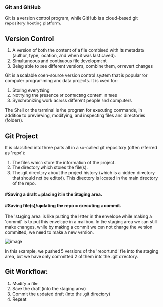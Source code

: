 ### Git and GitHub
Git is a version control program, while GitHub is a cloud-based git repository hosting platform.

## Version Control
1. A version of both the content of a file combined with its metadata (author, type, location, and when it was last saved).
2. Simultaneous and continuous file development
3. Being able to see different versions, combine them, or revert changes

Git is a scalable open-source version control system that is popular for computer programming and data projects. It is used for:
1. Storing everything
2. Notifying the presence of conflicting content in files
3. Synchronizing work across different people and computers

The Shell or the terminal is the program for executing commands, in addition to previewing, modifying, and inspecting files and directories (folders).

## Git Project
It is classified into three parts all in a so-called git repository (often referred as 'repo'):
1. The files which store the information of the project.
2. The directory which stores the file(s).
3. The .git directory about the project history (which is a hidden directory that should not be edited). This directory is located in the main directory of the repo.

#### #Saving a draft = placing it in the Staging area.
#### #Saving file(s)/updating the repo = executing a commit.
The 'staging area' is like putting the letter in the envelope while making a 'commit' is to put this envelope in a mailbox. In the staging area we can still make changes, while by making a commit we can not change the version committed, we need to make a new version.

![image](https://github.com/Sir-Elite/My-Summaries/assets/66035383/2bc84b16-64e1-4171-9250-ab785c727bf2)

In this example, we pushed 5 versions of the 'report.md' file into the staging area, but we have only committed 2 of them into the .git directory.

## Git Workflow:
1. Modify a file
2. Save the draft (into the staging area)
3. Commit the updated draft (into the .git directory)
4. Repeat

